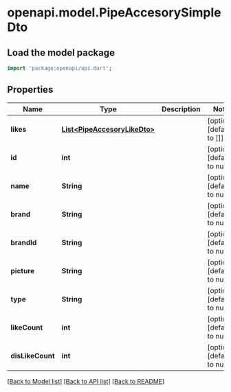 # openapi.model.PipeAccesorySimpleDto

## Load the model package
```dart
import 'package:openapi/api.dart';
```

## Properties
Name | Type | Description | Notes
------------ | ------------- | ------------- | -------------
**likes** | [**List&lt;PipeAccesoryLikeDto&gt;**](PipeAccesoryLikeDto.md) |  | [optional] [default to []]
**id** | **int** |  | [optional] [default to null]
**name** | **String** |  | [optional] [default to null]
**brand** | **String** |  | [optional] [default to null]
**brandId** | **String** |  | [optional] [default to null]
**picture** | **String** |  | [optional] [default to null]
**type** | **String** |  | [optional] [default to null]
**likeCount** | **int** |  | [optional] [default to null]
**disLikeCount** | **int** |  | [optional] [default to null]

[[Back to Model list]](../README.md#documentation-for-models) [[Back to API list]](../README.md#documentation-for-api-endpoints) [[Back to README]](../README.md)


